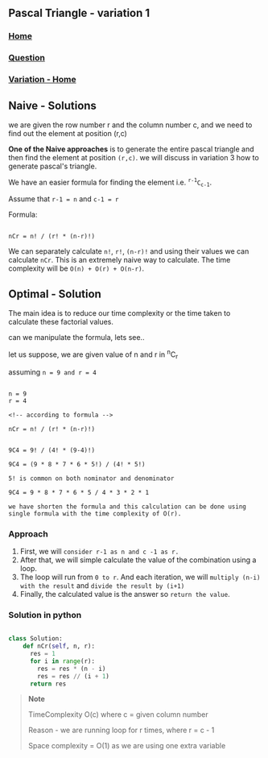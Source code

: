 ## Pascal Triangle - variation 1

### [Home](../../../README.md)

### [Question](../readme.md)

### [Variation - Home](../../readme.md)

## Naive - Solutions

we are given the row number r and the column number c,
and we need to find out the element at position (r,c)

**One of the Naive approaches** is to generate the entire pascal triangle and then find the element at position `(r,c)`. we will discuss in variation 3 how to generate pascal's triangle.

We have an easier formula for finding the element i.e. <sup>`r-1`</sup>`C`<sub>`c-1`</sub>.

Assume that `r-1 = n` and `c-1 = r`

Formula:

```

nCr = n! / (r! * (n-r)!)

```

We can separately calculate `n!`, `r!`, `(n-r)!` and using their values we can calculate `nCr`.
This is an extremely naive way to calculate. The time complexity will be `O(n) + O(r) + O(n-r)`.

## Optimal - Solution

The main idea is to reduce our time complexity or the time taken to calculate these factorial values.

can we manipulate the formula, lets see..

let us suppose, we are given value of n and r in <sup>n</sup>C<sub>r</sub>

assuming `n = 9 and r = 4`

```

n = 9
r = 4

<!-- according to formula -->

nCr = n! / (r! * (n-r)!)


9C4 = 9! / (4! * (9-4)!)

9C4 = (9 * 8 * 7 * 6 * 5!) / (4! * 5!)

5! is common on both nominator and denominator

9C4 = 9 * 8 * 7 * 6 * 5 / 4 * 3 * 2 * 1

we have shorten the formula and this calculation can be done using single formula with the time complexity of O(r).

```

### Approach

1. First, we will `consider r-1 as n and c -1 as r.`
2. After that, we will simple calculate the value of the combination using a loop.
3. The loop will run from `0 to r`. And each iteration, we will `multiply (n-i) with the result` and `divide the result by (i+1)`
4. Finally, the calculated value is the answer so `return the value`.

### Solution in python

```py

class Solution:
    def nCr(self, n, r):
      res = 1
      for i in range(r):
        res = res * (n - i)
        res = res // (i + 1)
      return res

```

> **Note**
>
> TimeComplexity O(c) where c = given column number
>
> Reason - we are running loop for r times, where r = c - 1
>
> Space complexity = O(1) as we are using one extra variable
